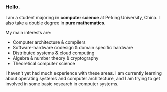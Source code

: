 ### Hello.

I am a student majoring in **computer science** at Peking University, China. I also take a double degree in **pure mathematics**.

My main interests are:

+ Computer architecture & compilers
+ Software-hardware codesign & domain specific hardware
+ Distributed systems & cloud computing
+ Algebra & number theory & cryptography
+ Theoretical computer science

I haven't yet had much experience with these areas. I am currently learning about operating systems and computer architecture, and I am trying to get involved in some basic research in computer systems.

<!--
**xy-xiang/xy-xiang** is a ✨ _special_ ✨ repository because its `README.md` (this file) appears on your GitHub profile.

Here are some ideas to get you started:

- 🔭 I’m currently working on ...
- 🌱 I’m currently learning ...
- 👯 I’m looking to collaborate on ...
- 🤔 I’m looking for help with ...
- 💬 Ask me about ...
- 📫 How to reach me: ...
- 😄 Pronouns: ...
- ⚡ Fun fact: ...
-->
